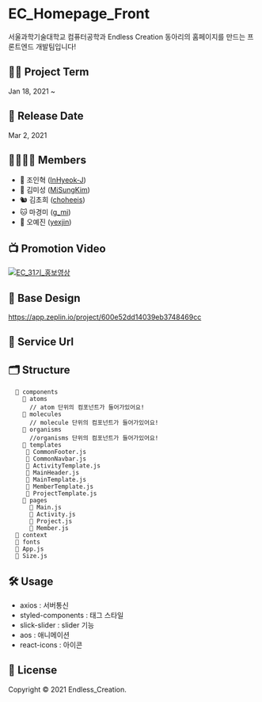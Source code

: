 # EC_Homepage_Front
서울과학기술대학교 컴퓨터공학과 Endless Creation 동아리의 홈페이지를 만드는 프론트엔드 개발팀입니다!


## 🧑‍💻 Project Term
Jan 18, 2021 ~ 


## 📰 Release Date
Mar 2, 2021


## 👨‍👩‍👧‍👧 Members
* 🐔 조인혁 ([InHyeok-J](https://github.com/InHyeok-J/))
* 🐹 김미성 ([MiSungKim](https://github.com/MiSungKim/))
* 🐿 김초희 ([choheeis](https://github.com/))
* 🐱 마경미 ([g_mi](https://github.com/g_mi/))
* 🐷 오예진 ([yexjin](https://github.com/yexjin/))


## 📺 Promotion Video
[![EC_31기_홍보영상](https://img.youtube.com/vi/6QosveEmeqg/0.jpg)](https://www.youtube.com/watch?v=6QosveEmeqg&feature=youtu.be)


## 🎨 Base Design
https://app.zeplin.io/project/600e52dd14039eb3748469cc


## 📡 Service Url


## 🗂 Structure
```
  📁 components 
    📁 atoms
      // atom 단위의 컴포넌트가 들어가있어요!
    📁 molecules
      // molecule 단위의 컴포넌트가 들어가있어요!
    📁 organisms
      //organisms 단위의 컴포넌트가 들어가있어요!
    📁 templates
     📄 CommonFooter.js
     📄 CommonNavbar.js
     📄 ActivityTemplate.js
     📄 MainHeader.js
     📄 MainTemplate.js
     📄 MemberTemplate.js
     📄 ProjectTemplate.js
    📁 pages
      📄 Main.js
      📄 Activity.js
      📄 Project.js
      📄 Member.js
  📁 context
  📁 fonts
  📄 App.js
  📄 Size.js 
```

## 🛠 Usage
* axios : 서버통신
* styled-components : 태그 스타일
* slick-slider : slider 기능
* aos : 애니메이션
* react-icons : 아이콘


## 📝 License
Copyright © 2021 Endless_Creation.
